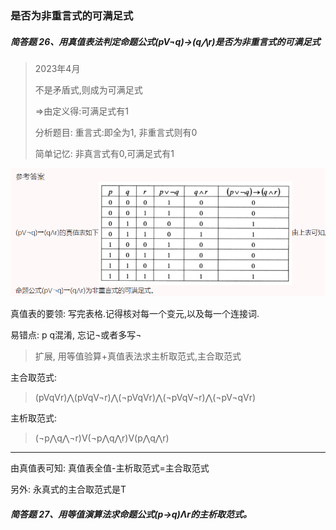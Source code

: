 ### 是否为非重言式的可满足式

##### 简答题  26、用真值表法判定命题公式(pV¬q)→(q⋀r)是否为非重言式的可满足式

> 2023年4月
>
> 不是矛盾式,则成为可满足式
>
> =>由定义得:可满足式有1
>
> 分析题目: 重言式:即全为1, 非重言式则有0
>
> 简单记忆: 非真言式有0,可满足式有1

![image-20240403154702929](../../images/image-20240403154702929.png)



真值表的要领: 写完表格.记得核对每一个变元,以及每一个连接词. 

易错点: p q混淆, 忘记¬或者多写¬

> 扩展, 用等值验算+真值表法求主析取范式,主合取范式

主合取范式:

> (pVqVr)⋀(pVqV¬r)⋀(¬pVqVr)⋀(¬pVqV¬r)⋀(¬pV¬qVr)

主析取范式:

> (¬p⋀q⋀¬r)V(¬p⋀q⋀r)V(p⋀q⋀r)

---
由真值表可知: 真值表全值-主析取范式=主合取范式

另外: 永真式的主合取范式是T

##### 简答题  27、用等值演算法求命题公式(p→q)Λr的主析取范式。


